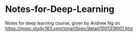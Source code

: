 # Notes-for-Deep-Learning
Notes for deep learning course, given by Andrew Ng on https://mooc.study.163.com/smartSpec/detail/1001319001.htm

